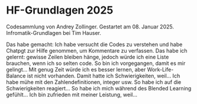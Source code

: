 # HF-Grundlagen 2025
Codesammlung von Andrey Zollinger.
Gestartet am 08. Januar 2025.
Infromatik-Grundlagen bei Tim Hauser.

Das habe gemacht: Ich habe versucht die Codes zu verstehen und habe Chatpgt zur Hilfe genommen, um Kommentare zu verfassen.
Das habe ich gelernt: gewisse Zeilen bleiben hänge, jedoch würde ich eine Liste brauchen, wenn ich so selten code.
So bin ich vorgegangen, damit es mir gelingt... Mit genug Zeit würde ich es besser lernen, aber Work-Life-Balance ist nicht vorhanden.
Damit hatte ich Schwierigkeiten, weil... Ich habe mühe mit den Zahlendefinitionen, integer usw.
So habe ich auf die Schwierigkeiten reagiert...
So habe ich mich während des Blended Learning gefühlt...
Ich bin zufrieden mit meiner Leistung, weil…
